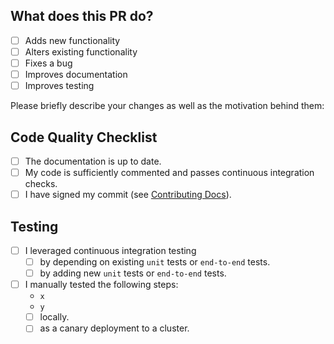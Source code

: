 ## What does this PR do?

- [ ] Adds new functionality
- [ ] Alters existing functionality
- [ ] Fixes a bug
- [ ] Improves documentation
- [ ] Improves testing

Please briefly describe your changes as well as the motivation behind them:

## Code Quality Checklist

- [ ] The documentation is up to date.
- [ ] My code is sufficiently commented and passes continuous integration checks.
- [ ] I have signed my commit (see [Contributing Docs](../CONTRIBUTING.md)).

## Testing

- [ ] I leveraged continuous integration testing
    - [ ] by depending on existing `unit` tests or `end-to-end` tests.
    - [ ] by adding new `unit` tests or `end-to-end` tests.
- [ ] I manually tested the following steps:
    - `x`
    - `y`
    - [ ] locally.
    - [ ] as a canary deployment to a cluster.
